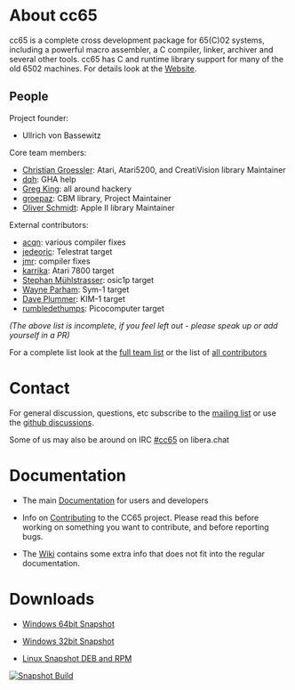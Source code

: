 # About cc65

cc65 is a complete cross development package for 65(C)02 systems, including
a powerful macro assembler, a C compiler, linker, archiver and several
other tools. cc65 has C and runtime library support for many of the old 6502 machines.
For details look at the [Website](https://cc65.github.io).

## People

Project founder:

* Ullrich von Bassewitz

Core team members:

* [Christian Groessler](https://github.com/groessler): Atari, Atari5200, and CreatiVision library Maintainer
* [dqh](https://github.com/dqh-au): GHA help
* [Greg King](https://github.com/greg-king5): all around hackery
* [groepaz](https://github.com/mrdudz): CBM library, Project Maintainer
* [Oliver Schmidt](https://github.com/oliverschmidt): Apple II library Maintainer

External contributors:

* [acqn](https://github.com/acqn): various compiler fixes
* [jedeoric](https://github.com/jedeoric): Telestrat target
* [jmr](https://github.com/jmr): compiler fixes
* [karrika](https://github.com/karrika): Atari 7800 target
* [Stephan Mühlstrasser](https://github.com/smuehlst): osic1p target
* [Wayne Parham](https://github.com/WayneParham): Sym-1 target
* [Dave Plummer](https://github.com/davepl): KIM-1 target
* [rumbledethumps](https://github.com/rumbledethumps): Picocomputer target

*(The above list is incomplete, if you feel left out - please speak up or add yourself in a PR)*

For a complete list look at the [full team list](https://github.com/orgs/cc65/teams) or the list of [all contributors](https://github.com/cc65/cc65/graphs/contributors)

# Contact

For general discussion, questions, etc subscribe to the [mailing list](https://cc65.github.io/mailing-lists.html) or use the [github discussions](https://github.com/cc65/cc65/discussions).

Some of us may also be around on IRC [#cc65](https://web.libera.chat/#cc65) on libera.chat

# Documentation

* The main [Documentation](https://cc65.github.io/doc) for users and developers

* Info on [Contributing](Contributing.md) to the CC65 project. Please read this before working on something you want to contribute, and before reporting bugs.

* The [Wiki](https://github.com/cc65/wiki/wiki) contains some extra info that does not fit into the regular documentation.

# Downloads

* [Windows 64bit Snapshot](https://sourceforge.net/projects/cc65/files/cc65-snapshot-win64.zip)

* [Windows 32bit Snapshot](https://sourceforge.net/projects/cc65/files/cc65-snapshot-win32.zip)

* [Linux Snapshot DEB and RPM](https://software.opensuse.org/download.html?project=home%3Astrik&package=cc65)

[![Snapshot Build](https://github.com/cc65/cc65/actions/workflows/snapshot-on-push-master.yml/badge.svg?branch=master)](https://github.com/cc65/cc65/actions/workflows/snapshot-on-push-master.yml)
